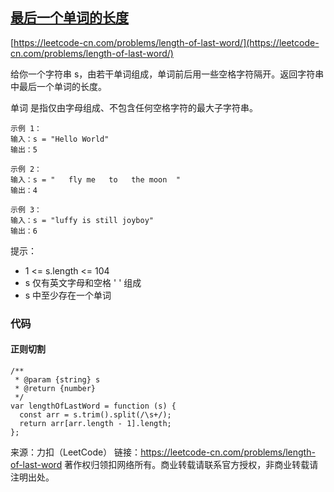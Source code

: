 ## [最后一个单词的长度](https://leetcode-cn.com/problems/length-of-last-word/)

[https://leetcode-cn.com/problems/length-of-last-word/](https://leetcode-cn.com/problems/length-of-last-word/)

给你一个字符串 s，由若干单词组成，单词前后用一些空格字符隔开。返回字符串中最后一个单词的长度。

单词 是指仅由字母组成、不包含任何空格字符的最大子字符串。

 

```
示例 1：
输入：s = "Hello World"
输出：5

示例 2：
输入：s = "   fly me   to   the moon  "
输出：4

示例 3：
输入：s = "luffy is still joyboy"
输出：6
```




提示：

* 1 <= s.length <= 104
* s 仅有英文字母和空格 ' ' 组成
* s 中至少存在一个单词







###  代码 



#### 正则切割

```tsx
/**
 * @param {string} s
 * @return {number}
 */
var lengthOfLastWord = function (s) {
  const arr = s.trim().split(/\s+/);
  return arr[arr.length - 1].length;
};
```









来源：力扣（LeetCode）
链接：https://leetcode-cn.com/problems/length-of-last-word
著作权归领扣网络所有。商业转载请联系官方授权，非商业转载请注明出处。